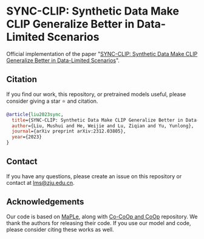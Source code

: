 # SYNC-CLIP: Synthetic Data Make CLIP Generalize Better in Data-Limited Scenarios
Official implementation of the paper "[SYNC-CLIP: Synthetic Data Make CLIP Generalize Better in Data-Limited Scenarios](https://arxiv.org/abs/2312.03805)".



## Citation
If you find our work, this repository, or pretrained models useful, please consider giving a star :star: and citation.
```bibtex
@article{liu2023sync,
  title={SYNC-CLIP: Synthetic Data Make CLIP Generalize Better in Data-Limited Scenarios},
  author={Liu, Mushui and He, Weijie and Lu, Ziqian and Yu, Yunlong},
  journal={arXiv preprint arXiv:2312.03805},
  year={2023}
}
```

## Contact
If you have any questions, please create an issue on this repository or contact at lms@zju.edu.cn.


## Acknowledgements

Our code is based on [MaPLe](https://github.com/muzairkhattak/multimodal-prompt-learning), along with [Co-CoOp and CoOp](https://github.com/KaiyangZhou/CoOp) repository. We thank the authors for releasing their code. If you use our model and code, please consider citing these works as well.
